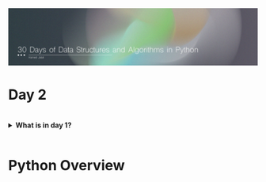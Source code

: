 <img src='../Files/Images/Header.jpg'>

# Day 2

<br>
<details>
<summary>
<strong>What is in day 1?</strong>  
</summary>

   - [Python Overview](#Python-Overview)
    

</details>


<br>

# Python Overview
